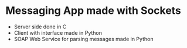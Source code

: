 # Messaging App made with Sockets
- Server side done in C 
- Client with interface made in Python
- SOAP Web Service for parsing messages made in Python 

